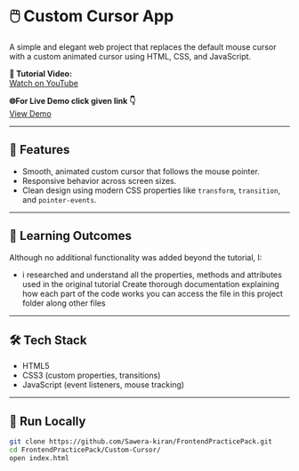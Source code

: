 # 🖱️ Custom Cursor App

A simple and elegant web project that replaces the default mouse cursor with a custom animated cursor using HTML, CSS, and JavaScript.

**🎥 Tutorial Video:**  
[Watch on YouTube](https://youtu.be/de4W0EHMuUs?si=d85EhGWq3EDncrT9)

**🌐For Live Demo click given link 👇**  
[View Demo](https://sawera-kiran.github.io/FrontendPracticePack/Custom-Cursor/)

---

## 📌 Features

- Smooth, animated custom cursor that follows the mouse pointer.
- Responsive behavior across screen sizes.
- Clean design using modern CSS properties like `transform`, `transition`, and `pointer-events`.

---

## 🧠 Learning Outcomes

Although no additional functionality was added beyond the tutorial, I:

- i researched and understand all the properties, methods and attributes used in the original tutorial
Create thorough documentation explaining how each part of the code works you can access the file in this project folder along other files

---

## 🛠 Tech Stack

- HTML5  
- CSS3 (custom properties, transitions)  
- JavaScript (event listeners, mouse tracking)

---

## 🧪 Run Locally

```bash
git clone https://github.com/Sawera-kiran/FrontendPracticePack.git
cd FrontendPracticePack/Custom-Cursor/
open index.html
